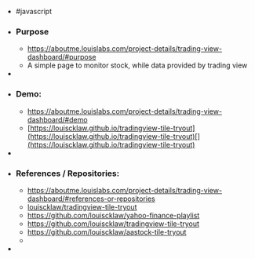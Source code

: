 - #javascript
- ### Purpose
	- https://aboutme.louislabs.com/project-details/trading-view-dashboard/#purpose
	- A simple page to monitor stock, while data provided by trading view
-
- ### Demo:
	- https://aboutme.louislabs.com/project-details/trading-view-dashboard/#demo
	- [https://louiscklaw.github.io/tradingview-tile-tryout](https://louiscklaw.github.io/tradingview-tile-tryout)[](https://louiscklaw.github.io/tradingview-tile-tryout)
-
- ### References / Repositories:
	- https://aboutme.louislabs.com/project-details/trading-view-dashboard/#references-or-repositories
	- [louiscklaw/tradingview-tile-tryout](https://www.github.com/louiscklaw/tradingview-tile-tryout)
	- https://github.com/louiscklaw/yahoo-finance-playlist
	- https://github.com/louiscklaw/tradingview-tile-tryout
	- https://github.com/louiscklaw/aastock-tile-tryout
	-
-